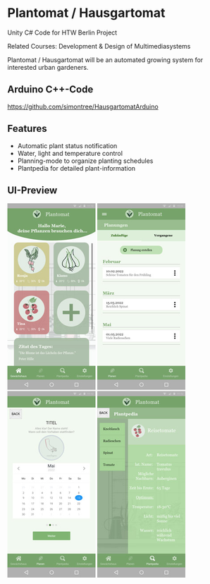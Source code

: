 # Plantomat / Hausgartomat
Unity C# Code for HTW Berlin Project

Related Courses: Development & Design of Multimediasystems

Plantomat / Hausgartomat will be an automated growing system for interested urban gardeners.

## Arduino C++-Code
https://github.com/simontree/HausgartomatArduino

## Features

- Automatic plant status notification
- Water, light and temperature control
- Planning-mode to organize planting schedules
- Plantpedia for detailed plant-information

## UI-Preview
<div>
<img src="https://github.com/simontree/Hausgartomat/blob/main/img/1.2-Plants_Dashboard-State-2.png" alt="Dashboard Plantomat" width="200" height="423">
<img src="https://github.com/simontree/Hausgartomat/blob/main/img/5.1-Planung0.png" alt="Plan-Mode Plantomat" width="200" height="423">
<img src="https://github.com/simontree/Hausgartomat/blob/main/img/5.2-Planning_All-State-2.jpg" alt="Plan-Mode Plantomat" width="200" height="423">
<img src="https://github.com/simontree/Hausgartomat/blob/main/img/8.1-Plantpedia_Tomato.png" alt="Plantpedia" width="200" height="423">
</div>
